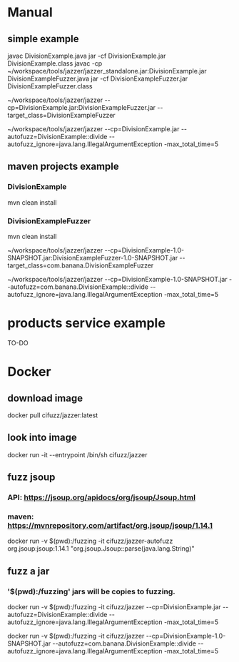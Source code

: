 # Manual
## simple example

javac DivisionExample.java
jar -cf DivisionExample.jar DivisionExample.class
javac -cp ~/workspace/tools/jazzer/jazzer_standalone.jar:DivisionExample.jar DivisionExampleFuzzer.java
jar -cf DivisionExampleFuzzer.jar DivisionExampleFuzzer.class


~/workspace/tools/jazzer/jazzer --cp=DivisionExample.jar:DivisionExampleFuzzer.jar --target_class=DivisionExampleFuzzer

~/workspace/tools/jazzer/jazzer --cp=DivisionExample.jar --autofuzz=DivisionExample::divide --autofuzz_ignore=java.lang.IllegalArgumentException  -max_total_time=5




## maven projects example
### DivisionExample
mvn clean install
### DivisionExampleFuzzer
mvn clean install

~/workspace/tools/jazzer/jazzer --cp=DivisionExample-1.0-SNAPSHOT.jar:DivisionExampleFuzzer-1.0-SNAPSHOT.jar --target_class=com.banana.DivisionExampleFuzzer


~/workspace/tools/jazzer/jazzer --cp=DivisionExample-1.0-SNAPSHOT.jar --autofuzz=com.banana.DivisionExample::divide --autofuzz_ignore=java.lang.IllegalArgumentException  -max_total_time=5


# products service example
TO-DO

# Docker
## download image
docker pull cifuzz/jazzer:latest

## look into image
docker run -it --entrypoint /bin/sh cifuzz/jazzer


## fuzz jsoup
### API: https://jsoup.org/apidocs/org/jsoup/Jsoup.html
### maven: https://mvnrepository.com/artifact/org.jsoup/jsoup/1.14.1
docker run  -v $(pwd):/fuzzing  -it cifuzz/jazzer-autofuzz  org.jsoup:jsoup:1.14.1  "org.jsoup.Jsoup::parse(java.lang.String)"

## fuzz a jar
### '$(pwd):/fuzzing' jars will be copies to fuzzing.

docker run -v $(pwd):/fuzzing -it cifuzz/jazzer --cp=DivisionExample.jar  --autofuzz=DivisionExample::divide --autofuzz_ignore=java.lang.IllegalArgumentException  -max_total_time=5

docker run -v $(pwd):/fuzzing -it cifuzz/jazzer --cp=DivisionExample-1.0-SNAPSHOT.jar  --autofuzz=com.banana.DivisionExample::divide --autofuzz_ignore=java.lang.IllegalArgumentException  -max_total_time=5

